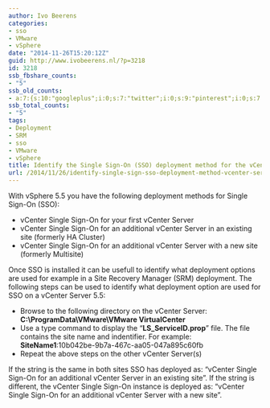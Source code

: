 ```yaml
---
author: Ivo Beerens
categories:
- sso
- VMware
- vSphere
date: "2014-11-26T15:20:12Z"
guid: http://www.ivobeerens.nl/?p=3218
id: 3218
ssb_fbshare_counts:
- "5"
ssb_old_counts:
- a:7:{s:10:"googleplus";i:0;s:7:"twitter";i:0;s:9:"pinterest";i:0;s:7:"fbshare";i:5;s:8:"linkedin";i:0;s:6:"reddit";i:0;s:6:"tumblr";i:0;}
ssb_total_counts:
- "5"
tags:
- Deployment
- SRM
- sso
- VMware
- vSphere
title: Identify the Single Sign-On (SSO) deployment method for the vCenter Server
url: /2014/11/26/identify-single-sign-sso-deployment-method-vcenter-server/
---
```


With vSphere 5.5 you have the following deployment methods for Single Sign-On (SSO):

- vCenter Single Sign-On for your first vCenter Server
- vCenter Single Sign-On for an additional vCenter Server in an existing site (formerly HA Cluster)
- vCenter Single Sign-On for an additional vCenter Server with a new site (formerly Multisite)

Once SSO is installed it can be usefull to identify what deployment options are used for example in a Site Recovery Manager (SRM) deployment. The following steps can be used to identify what deployment option are used for SSO on a vCenter Server 5.5:

- Browse to the following directory on the vCenter Server: **C:\\ProgramData\\VMware\\VMware VirtualCenter**
- Use a type command to display the “**LS\_ServiceID.prop**” file. The file contains the site name and indentifier. For example: **SiteName1**:10b042be-9b7a-467c-aa05-047a895c60fb
- Repeat the above steps on the other vCenter Server(s)

If the string is the same in both sites SSO has deployed as: “vCenter Single Sign-On for an additional vCenter Server in an existing site”. If the string is different, the vCenter Single Sign-On instance is deployed as: “vCenter Single Sign-On for an additional vCenter Server with a new site”.
